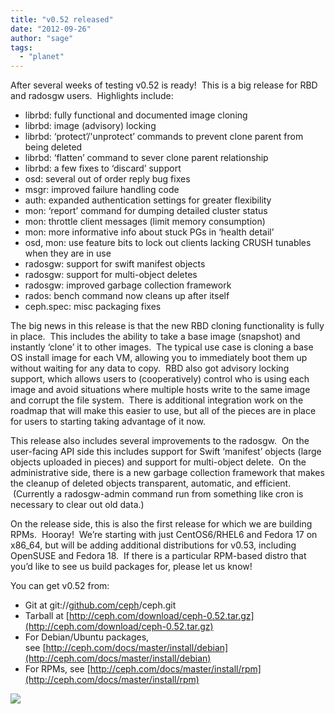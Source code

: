 ```yaml
---
title: "v0.52 released"
date: "2012-09-26"
author: "sage"
tags: 
  - "planet"
---
```


After several weeks of testing v0.52 is ready!  This is a big release for RBD and radosgw users.  Highlights include:

- librbd: fully functional and documented image cloning
- librbd: image (advisory) locking
- librbd: ‘protect’/'unprotect’ commands to prevent clone parent from being deleted
- librbd: ‘flatten’ command to sever clone parent relationship
- librbd: a few fixes to ‘discard’ support
- osd: several out of order reply bug fixes
- msgr: improved failure handling code
- auth: expanded authentication settings for greater flexibility
- mon: ‘report’ command for dumping detailed cluster status
- mon: throttle client messages (limit memory consumption)
- mon: more informative info about stuck PGs in ‘health detail’
- osd, mon: use feature bits to lock out clients lacking CRUSH tunables when they are in use
- radosgw: support for swift manifest objects
- radosgw: support for multi-object deletes
- radosgw: improved garbage collection framework
- rados: bench command now cleans up after itself
- ceph.spec: misc packaging fixes

  
The big news in this release is that the new RBD cloning functionality is fully in place.  This includes the ability to take a base image (snapshot) and instantly ‘clone’ it to other images.  The typical use case is cloning a base OS install image for each VM, allowing you to immediately boot them up without waiting for any data to copy.  RBD also got advisory locking support, which allows users to (cooperatively) control who is using each image and avoid situations where multiple hosts write to the same image and corrupt the file system.  There is additional integration work on the roadmap that will make this easier to use, but all of the pieces are in place for users to starting taking advantage of it now.

This release also includes several improvements to the radosgw.  On the user-facing API side this includes support for Swift ‘manifest’ objects (large objects uploaded in pieces) and support for multi-object delete.  On the administrative side, there is a new garbage collection framework that makes the cleanup of deleted objects transparent, automatic, and efficient.  (Currently a radosgw-admin command run from something like cron is necessary to clear out old data.)

On the release side, this is also the first release for which we are building RPMs.  Hooray!  We’re starting with just CentOS6/RHEL6 and Fedora 17 on x86\_64, but will be adding additional distributions for v0.53, including OpenSUSE and Fedora 18.  If there is a particular RPM-based distro that you’d like to see us build packages for, please let us know!

You can get v0.52 from:

- Git at git://[github.com/ceph](http://github.com/ceph)/ceph.git
- Tarball at [http://ceph.com/download/ceph-0.52.tar.gz](http://ceph.com/download/ceph-0.52.tar.gz)
- For Debian/Ubuntu packages, see [http://ceph.com/docs/master/install/debian](http://ceph.com/docs/master/install/debian)
- For RPMs, see [http://ceph.com/docs/master/install/rpm](http://ceph.com/docs/master/install/rpm)

![](http://track.hubspot.com/__ptq.gif?a=268973&k=14&bu=http://ceph.com&r=http://ceph.com/releases/v0-52-released/&bvt=rss&p=wordpress)
